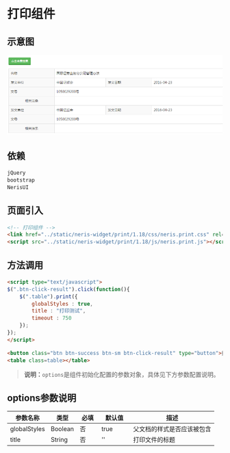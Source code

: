 # 打印组件

## 示意图
![分页表格](../../assets/imgs/print/print.png)

## 依赖
```html
jQuery
bootstrap
NerisUI
```

## 页面引入
```html
<!-- 打印组件 -->
<link href="../static/neris-widget/print/1.18/css/neris.print.css" rel="stylesheet" media="print">
<script src="../static/neris-widget/print/1.18/js/neris.print.js"></script>
```
## 方法调用
```html
<script type="text/javascript">
$(".btn-click-result").click(function(){
    $(".table").print({
		globalStyles : true,
		title : "打印测试",
		timeout : 750
	});
});
</script>
```
```html
<button class="btn btn-success btn-sm btn-click-result" type="button">打印</button>
<table class=table></table>
```
>**说明：**`options`是组件初始化配置的参数对象，具体见下方参数配置说明。

## options参数说明 

|参数名称|类型|必填|默认值|描述|
|-------|--------|---------|---------|--------------|
|globalStyles|Boolean|否&nbsp;&nbsp;&nbsp;&nbsp;&nbsp;&nbsp;|true&nbsp;&nbsp;&nbsp;&nbsp;&nbsp;&nbsp;&nbsp;&nbsp;&nbsp;|父文档的样式是否应该被包含|
|title|String|否|''	|打印文件的标题|